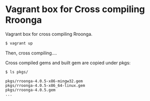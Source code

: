 Vagrant box for Cross compiling Rroonga
===

Vagrant box for cross compiling Rroonga.

```bash
$ vagrant up
```

Then, cross compiling....

Cross compiled gems and built gem are copied under pkgs:

```bash
$ ls pkgs/
```

```log
pkgs/rroonga-4.0.5-x86-mingw32.gem
pkgs/rroonga-4.0.5-x86_64-linux.gem
pkgs/rroonga-4.0.5.gem
...
```
